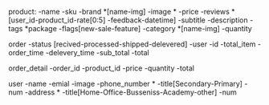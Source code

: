 product:
    -name
    -sku
    -brand      *[name-img]
    -image      *
    -price
    -reviews    *[user_id-product_id-rate[0:5]      -feedback-datetime]
    -subtitle
    -description
    -tags       *package
    -flags[new-sale-feature]
    -category   *[name-img]
    -quantity

order
    -status [recived-processed-shipped-delevered]
    -user
    -id
    -total_item
    -order_time
    -delevery_time
    -sub_total
    -total

order_detail
    -order_id
    -product_id
    -price
    -quantity
    -total

user
    -name
    -emial
    -image
    -phone_number *
            -title[Secondary-Primary]
            -num
    -address *
            -title[Home-Office-Busseniss-Academy-other]
            -num